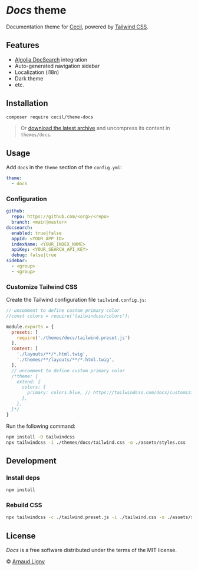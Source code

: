 # _Docs_ theme

Documentation theme for [Cecil](https://cecil.app), powered by [Tailwind CSS](https://tailwindcss.com).

## Features

- [Algolia DocSearch](https://docsearch.algolia.com) integration
- Auto-generated navigation sidebar
- Localization (i18n)
- Dark theme
- etc.

## Installation

```bash
composer require cecil/theme-docs
```

> Or [download the latest archive](https://github.com/Cecilapp/theme-docs/releases/latest/) and uncompress its content in `themes/docs`.

## Usage

Add `docs` in the `theme` section of the `config.yml`:

```yaml
theme:
  - docs
```

### Configuration

```yaml
github:
  repo: https://github.com/<org>/<repo>
  branch: <main|master>
docsearch:
  enabled: true|false
  appId: <YOUR_APP_ID>
  indexName: <YOUR_INDEX_NAME>
  apiKey: <YOUR_SEARCH_API_KEY>
  debug: false|true
sidebar:
  - <group>
  - <group>
```

### Customize Tailwind CSS

Create the Tailwind configuration file `tailwind.config.js`:

```javascript
// uncomment to define custom primary color
//const colors = require('tailwindcss/colors');

module.exports = {
  presets: [
    require('./themes/docs/tailwind.preset.js')
  ],
  content: [
    './layouts/**/*.html.twig',
    './themes/**/layouts/**/*.html.twig',
  ],
  // uncomment to define custom primary color
  /*theme: {
    extend: {
      colors: {
        primary: colors.blue, // https://tailwindcss.com/docs/customizing-colors
      },
    },
  }*/
}
```

Run the following command:

```bash
npm install -D tailwindcss
npx tailwindcss -i ./themes/docs/tailwind.css -o ./assets/styles.css
```

## Development

### Install deps

```bash
npm install
```

### Rebuild CSS

```bash
npx tailwindcss -c ./tailwind.preset.js -i ./tailwind.css -o ./assets/styles.css
```

## License

 _Docs_ is a free software distributed under the terms of the MIT license.

© [Arnaud Ligny](https://arnaudligny.fr)
